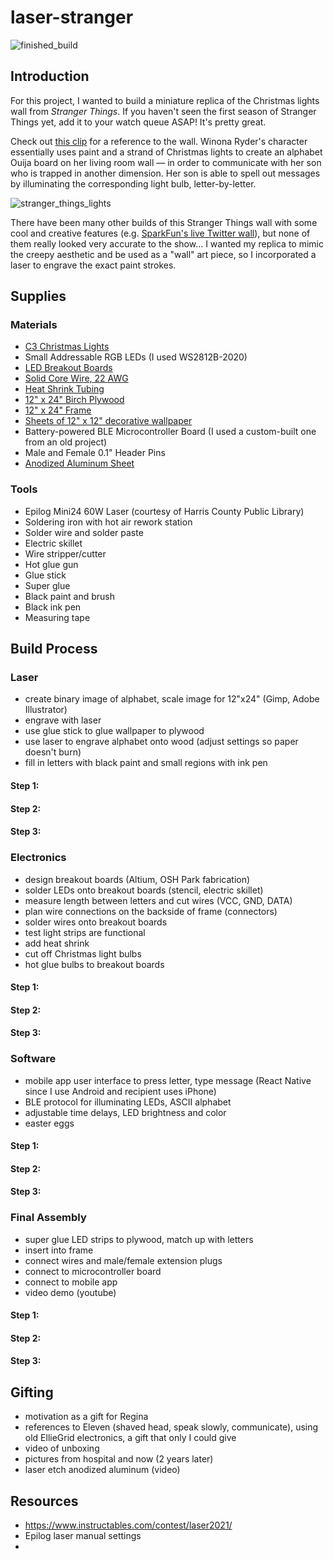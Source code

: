 # laser-stranger
![finished_build]()

## Introduction
For this project, I wanted to build a miniature replica of the Christmas lights wall from _Stranger Things_. If you haven't seen the first season of Stranger Things yet, add it to your watch queue ASAP! It's pretty great. 

Check out [this clip](https://youtu.be/jIQ9z2bxXyg?t=145) for a reference to the wall. Winona Ryder's character essentially uses paint and a strand of Christmas lights to create an alphabet Ouija board on her living room wall — in order to communicate with her son who is trapped in another dimension. Her son is able to spell out messages by illuminating the corresponding light bulb, letter-by-letter. 

![stranger_things_lights]()

There have been many other builds of this Stranger Things wall with some cool and creative features (e.g. [SparkFun's live Twitter wall](https://youtu.be/ZkAxEGFXsic)), but none of them really looked very accurate to the show... I wanted my replica to mimic the creepy aesthetic and be used as a "wall" art piece, so I incorporated a laser to engrave the exact paint strokes.


## Supplies
### Materials
- [C3 Christmas Lights](https://smile.amazon.com/gp/product/B07G742KHQ)
- Small Addressable RGB LEDs (I used WS2812B-2020)
- [LED Breakout Boards](https://oshpark.com/shared_projects/YB6BNPro)
- [Solid Core Wire, 22 AWG](https://smile.amazon.com/gp/product/B077HRKYB1)
- [Heat Shrink Tubing](https://smile.amazon.com/gp/product/B071H5XC7C)
- [12" x 24" Birch Plywood](https://smile.amazon.com/gp/product/B07F1WGHQW)
- [12" x 24" Frame](https://smile.amazon.com/gp/product/B003DREKD0/)
- [Sheets of 12" x 12" decorative wallpaper](https://www.romosawall.com/press-floral-wallpaper-ivory/)
- Battery-powered BLE Microcontroller Board (I used a custom-built one from an old project)
- Male and Female 0.1" Header Pins
- [Anodized Aluminum Sheet](https://smile.amazon.com/gp/product/B07CMQXWP5/)

### Tools
- Epilog Mini24 60W Laser (courtesy of Harris County Public Library)
- Soldering iron with hot air rework station
- Solder wire and solder paste
- Electric skillet
- Wire stripper/cutter
- Hot glue gun
- Glue stick
- Super glue
- Black paint and brush
- Black ink pen
- Measuring tape


## Build Process

### Laser
- create binary image of alphabet, scale image for 12"x24" (Gimp, Adobe Illustrator)
- engrave with laser
- use glue stick to glue wallpaper to plywood
- use laser to engrave alphabet onto wood (adjust settings so paper doesn't burn)
- fill in letters with black paint and small regions with ink pen
#### Step 1: 
#### Step 2: 
#### Step 3: 

### Electronics
- design breakout boards (Altium, OSH Park fabrication)
- solder LEDs onto breakout boards (stencil, electric skillet)
- measure length between letters and cut wires (VCC, GND, DATA)
- plan wire connections on the backside of frame (connectors)
- solder wires onto breakout boards
- test light strips are functional
- add heat shrink
- cut off Christmas light bulbs
- hot glue bulbs to breakout boards
#### Step 1: 
#### Step 2: 
#### Step 3: 

### Software
- mobile app user interface to press letter, type message (React Native since I use Android and recipient uses iPhone)
- BLE protocol for illuminating LEDs, ASCII alphabet
- adjustable time delays, LED brightness and color
- easter eggs
#### Step 1: 
#### Step 2: 
#### Step 3: 

### Final Assembly
- super glue LED strips to plywood, match up with letters
- insert into frame
- connect wires and male/female extension plugs
- connect to microcontroller board
- connect to mobile app
- video demo (youtube)
#### Step 1: 
#### Step 2: 
#### Step 3: 


## Gifting
- motivation as a gift for Regina
- references to Eleven (shaved head, speak slowly, communicate), using old EllieGrid electronics, a gift that only I could give
- video of unboxing
- pictures from hospital and now (2 years later)
- laser etch anodized aluminum (video)


## Resources
- https://www.instructables.com/contest/laser2021/
- Epilog laser manual settings
- 
